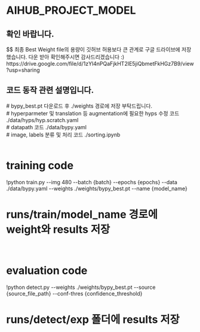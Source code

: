 # AIHUB_PROJECT_MODEL

<h2>확인 바랍니다.</h2>
$$ 최종 Best Weight file의 용량이 깃허브 허용보다 큰 관계로 구글 드라이브에 저장했습니다. 다운 받아 확인해주시면 감사드리겠습니다 :) <br>
https://drive.google.com/file/d/1zYl4nPQaFjkHT2IE5jiQbmetFkHGz7B9/view?usp=sharing  <br>

<h2>코드 동작 관련 설명입니다.</h2>
<span>
  # bypy_best.pt 다운로드 후 ./weights 경로에 저장 부탁드립니다. <br>
  # hyperparmeter 및 translation 등 augmentation에 필요한 hyps 수정 코드 ./data/hyps/hyp.scratch.yaml <br>
  # datapath 코드 ./data/bypy.yaml <br>
  # image, labels 분류 및 처리 코드 ./sorting.ipynb <br>
  <br>
  
  # training code <br>
  !python train.py --img 480 --batch {batch} --epochs {epochs} --data ./data/bypy.yaml --weights ./weights/bypy_best.pt --name {model_name} <br>
  # runs/train/model_name 경로에 weight와 results 저장 <br>
  <br>
  
  # evaluation code <br>
  !python detect.py --weights ./weights/bypy_best.pt --source {source_file_path} --conf-thres {confidence_threshold} <br>
  # runs/detect/exp 폴더에 results 저장 <br>
</span>
